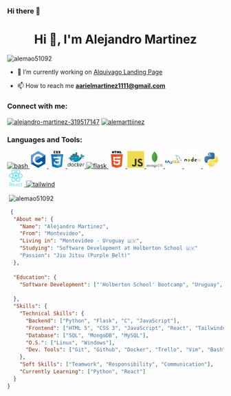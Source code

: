 ### Hi there 👋

<h1 align="center">Hi 👋, I'm Alejandro Martinez</h1>
<p align="left"> <img src="https://komarev.com/ghpvc/?username=alemao51092&label=Profile%20views&color=0e75b6&style=flat" alt="alemao51092" /> </p>

- 🔭 I’m currently working on [Alquivago Landing Page](https://alquivago-landing.vercel.app/)

- 📫 How to reach me **aarielmartinez1111@gmail.com**

<h3 align="left">Connect with me:</h3>
<p align="left">
<a href="https://linkedin.com/in/alejandro-martinez-319517147" target="blank"><img align="center" src="https://raw.githubusercontent.com/rahuldkjain/github-profile-readme-generator/master/src/images/icons/Social/linked-in-alt.svg" alt="alejandro-martinez-319517147" height="30" width="40" /></a>
<a href="https://instagram.com/alemarttiinez" target="blank"><img align="center" src="https://raw.githubusercontent.com/rahuldkjain/github-profile-readme-generator/master/src/images/icons/Social/instagram.svg" alt="alemarttiinez" height="30" width="40" /></a>
</p>

<h3 align="left">Languages and Tools:</h3>
<p align="left"> <a href="https://www.gnu.org/software/bash/" target="_blank" rel="noreferrer"> <img src="https://www.vectorlogo.zone/logos/gnu_bash/gnu_bash-icon.svg" alt="bash" width="40" height="40"/> </a> <a href="https://www.cprogramming.com/" target="_blank" rel="noreferrer"> <img src="https://raw.githubusercontent.com/devicons/devicon/master/icons/c/c-original.svg" alt="c" width="40" height="40"/> </a> <a href="https://www.w3schools.com/css/" target="_blank" rel="noreferrer"> <img src="https://raw.githubusercontent.com/devicons/devicon/master/icons/css3/css3-original-wordmark.svg" alt="css3" width="40" height="40"/> </a> <a href="https://www.docker.com/" target="_blank" rel="noreferrer"> <img src="https://raw.githubusercontent.com/devicons/devicon/master/icons/docker/docker-original-wordmark.svg" alt="docker" width="40" height="40"/> </a> <a href="https://flask.palletsprojects.com/" target="_blank" rel="noreferrer"> <img src="https://www.vectorlogo.zone/logos/pocoo_flask/pocoo_flask-icon.svg" alt="flask" width="40" height="40"/> </a> <a href="https://www.w3.org/html/" target="_blank" rel="noreferrer"> <img src="https://raw.githubusercontent.com/devicons/devicon/master/icons/html5/html5-original-wordmark.svg" alt="html5" width="40" height="40"/> </a> <a href="https://developer.mozilla.org/en-US/docs/Web/JavaScript" target="_blank" rel="noreferrer"> <img src="https://raw.githubusercontent.com/devicons/devicon/master/icons/javascript/javascript-original.svg" alt="javascript" width="40" height="40"/> </a> <a href="https://www.mongodb.com/" target="_blank" rel="noreferrer"> <img src="https://raw.githubusercontent.com/devicons/devicon/master/icons/mongodb/mongodb-original-wordmark.svg" alt="mongodb" width="40" height="40"/> </a> <a href="https://www.mysql.com/" target="_blank" rel="noreferrer"> <img src="https://raw.githubusercontent.com/devicons/devicon/master/icons/mysql/mysql-original-wordmark.svg" alt="mysql" width="40" height="40"/> </a> <a href="https://nodejs.org" target="_blank" rel="noreferrer"> <img src="https://raw.githubusercontent.com/devicons/devicon/master/icons/nodejs/nodejs-original-wordmark.svg" alt="nodejs" width="40" height="40"/> </a> <a href="https://www.python.org" target="_blank" rel="noreferrer"> <img src="https://raw.githubusercontent.com/devicons/devicon/master/icons/python/python-original.svg" alt="python" width="40" height="40"/> </a> <a href="https://reactjs.org/" target="_blank" rel="noreferrer"> <img src="https://raw.githubusercontent.com/devicons/devicon/master/icons/react/react-original-wordmark.svg" alt="react" width="40" height="40"/> </a> <a href="https://tailwindcss.com/" target="_blank" rel="noreferrer"> <img src="https://www.vectorlogo.zone/logos/tailwindcss/tailwindcss-icon.svg" alt="tailwind" width="40" height="40"/> </a> </p>

<p>&nbsp;<img align="center" src="https://github-readme-stats.vercel.app/api?username=alemao51092&show_icons=true&locale=en" alt="alemao51092" /></p>


```JSON
 {
  "About me": {
    "Name": "Alejandro Martinez",
    "From": "Montevideo",
    "Living in": "Montevideo - Uruguay 🇺🇾",
    "Studying": "Software Development at Holberton School 🇺🇾"
    "Passion": "Jiu Jitsu (Purple Belt)" 
  },
 
  "Education": {
    "Software Development": ["'Holberton School' Bootcamp", "Uruguay", "2023 - Now"],
   
  },
  "Skills": {
    "Technical Skills": {
      "Backend": ["Python", "Flask", "C", "JavaScript"],
      "Frontend": ["HTML 5", "CSS 3", "JavaScript", "React", "Tailwindcss"],
      "Database": ["SQL", "MongoDB", "MySQL"],
      "O.S.": ["Linux", "Windows"],
      "Dev. Tools": ["Git", "Github", "Docker", "Trello", "Vim", "Bash"],
    },
    "Soft Skills": ["Teamwork", "Responsibility", "Communication"],
    "Currently Learning": ["Python", "React"]
  }
}
```
<!--
**alemao51092/alemao51092** is a ✨ _special_ ✨ repository because its `README.md` (this file) appears on your GitHub profile.

Here are some ideas to get you started:

- 🔭 I’m currently working on ...
- 🌱 I’m currently learning ...
- 👯 I’m looking to collaborate on ...
- 🤔 I’m looking for help with ...
- 💬 Ask me about ...
- 📫 How to reach me: ...
- 😄 Pronouns: ...
- ⚡ Fun fact: ...
-->
